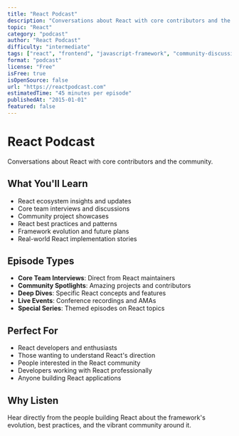```yaml
---
title: "React Podcast"
description: "Conversations about React with core contributors and the community"
topic: "React"
category: "podcast"
author: "React Podcast"
difficulty: "intermediate"
tags: ["react", "frontend", "javascript-framework", "community-discussions", "core-contributors"]
format: "podcast"
license: "Free"
isFree: true
isOpenSource: false
url: "https://reactpodcast.com"
estimatedTime: "45 minutes per episode"
publishedAt: "2015-01-01"
featured: false
---
```


# React Podcast

Conversations about React with core contributors and the community.

## What You'll Learn
- React ecosystem insights and updates
- Core team interviews and discussions
- Community project showcases
- React best practices and patterns
- Framework evolution and future plans
- Real-world React implementation stories

## Episode Types
- **Core Team Interviews**: Direct from React maintainers
- **Community Spotlights**: Amazing projects and contributors
- **Deep Dives**: Specific React concepts and features
- **Live Events**: Conference recordings and AMAs
- **Special Series**: Themed episodes on React topics

## Perfect For
- React developers and enthusiasts
- Those wanting to understand React's direction
- People interested in the React community
- Developers working with React professionally
- Anyone building React applications

## Why Listen
Hear directly from the people building React about the framework's evolution, best practices, and the vibrant community around it.
